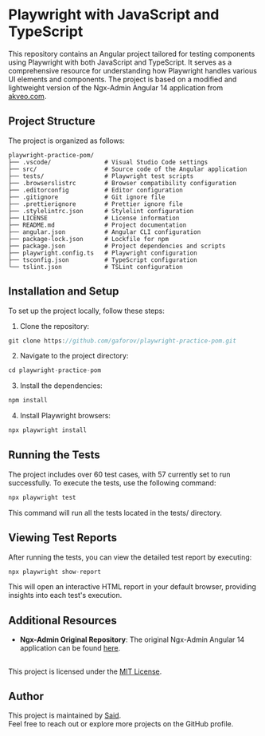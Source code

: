 # Playwright with JavaScript and TypeScript

This repository contains an Angular project tailored for testing components using Playwright with both JavaScript and TypeScript. It serves as a comprehensive resource for understanding how Playwright handles various UI elements and components. The project is based on a modified and lightweight version of the Ngx-Admin Angular 14 application from [akveo.com](https://github.com/akveo/ngx-admin).

## Project Structure

The project is organized as follows:

```plaintext
playwright-practice-pom/
├── .vscode/               # Visual Studio Code settings
├── src/                   # Source code of the Angular application
├── tests/                 # Playwright test scripts
├── .browserslistrc        # Browser compatibility configuration
├── .editorconfig          # Editor configuration
├── .gitignore             # Git ignore file
├── .prettierignore        # Prettier ignore file
├── .stylelintrc.json      # Stylelint configuration
├── LICENSE                # License information
├── README.md              # Project documentation
├── angular.json           # Angular CLI configuration
├── package-lock.json      # Lockfile for npm
├── package.json           # Project dependencies and scripts
├── playwright.config.ts   # Playwright configuration
├── tsconfig.json          # TypeScript configuration
└── tslint.json            # TSLint configuration
```

## Installation and Setup
To set up the project locally, follow these steps:

1. Clone the repository:

``` javascript
git clone https://github.com/gaforov/playwright-practice-pom.git
```
2. Navigate to the project directory:
``` javascript
cd playwright-practice-pom
```

3. Install the dependencies:

``` javascript
npm install
```
4. Install Playwright browsers:

``` javascript
npx playwright install
```
## Running the Tests
The project includes over 60 test cases, with 57 currently set to run successfully. To execute the tests, use the following command:

``` javascript
npx playwright test
```
This command will run all the tests located in the tests/ directory.

## Viewing Test Reports
After running the tests, you can view the detailed test report by executing:

``` javascript
npx playwright show-report
```
This will open an interactive HTML report in your default browser, providing insights into each test's execution.

## Additional Resources

- **Ngx-Admin Original Repository**: The original Ngx-Admin Angular 14 application can be found [here](https://github.com/akveo/ngx-admin).

##

This project is licensed under the [MIT License](https://opensource.org/licenses/MIT). 

## Author

This project is maintained by [Said](https://github.com/gaforov).  
Feel free to reach out or explore more projects on the GitHub profile.
